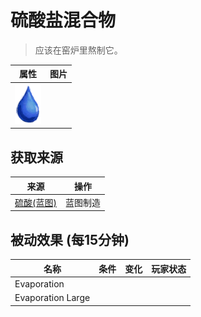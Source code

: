 # 硫酸盐混合物  
> 应该在窑炉里熬制它。  
  
  属性  |   图片   
 ----  |  ----:   
   |  ![](Sprite/Thirst.png)   
  
## 获取来源  
来源  |  操作  
----  |  ----  
[硫酸(蓝图)](Bp_Vitriol.md)  |  蓝图制造  
## 被动效果 (每15分钟)  
名称  |  条件  |  变化  |  玩家状态  
----  |  ----  |  ----  |  ----  
Evaporation  |    |    |    
Evaporation Large  |    |    |    
